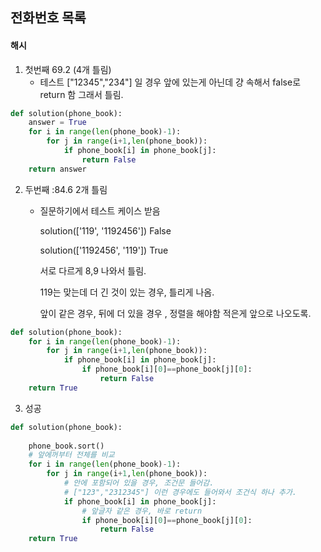 ## 전화번호 목록 

#### 해시 

1. 첫번째 69.2 (4개 틀림)
   - 테스트 ["12345","234"] 일 경우 앞에 있는게 아닌데 걍 속해서 false로 return 함 그래서 틀림.

```python
def solution(phone_book):
    answer = True
    for i in range(len(phone_book)-1):
        for j in range(i+1,len(phone_book)):
            if phone_book[i] in phone_book[j]:
                return False
    return answer
```

2. 두번째 :84.6 2개 틀림

   - 질문하기에서 테스트 케이스 받음

     solution(['119', '1192456'])  False

     solution(['1192456', '119'])  True

     서로 다르게 8,9 나와서 틀림.

     119는 맞는데 더 긴 것이 있는 경우, 틀리게 나옴. 

      앞이 같은 경우, 뒤에 더 있을 경우 , 정렬을 해야함 적은게 앞으로 나오도록.

```python
def solution(phone_book):
    for i in range(len(phone_book)-1):
        for j in range(i+1,len(phone_book)):
            if phone_book[i] in phone_book[j]:
                if phone_book[i][0]==phone_book[j][0]:
                    return False
    return True
```

3. 성공 

```python
def solution(phone_book):
    
    phone_book.sort()
    # 앞에꺼부터 전체를 비교
    for i in range(len(phone_book)-1):
        for j in range(i+1,len(phone_book)):
            # 안에 포함되어 있을 경우, 조건문 들어감.
            # ["123","2312345"] 이런 경우에도 들어와서 조건식 하나 추가.
            if phone_book[i] in phone_book[j]:
                # 앞글자 같은 경우, 바로 return 
                if phone_book[i][0]==phone_book[j][0]:
                    return False
    return True
```

